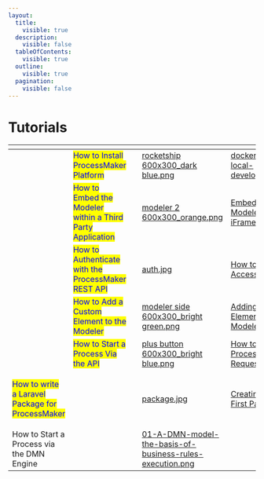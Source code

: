 ```yaml
---
layout:
  title:
    visible: true
  description:
    visible: false
  tableOfContents:
    visible: true
  outline:
    visible: true
  pagination:
    visible: false
---
```


# Tutorials

<table data-view="cards"><thead><tr><th></th><th></th><th></th><th data-hidden data-card-cover data-type="files"></th><th data-hidden data-card-target data-type="content-ref"></th></tr></thead><tbody><tr><td></td><td><mark style="color:blue;">How to Install ProcessMaker Platform</mark></td><td></td><td><a href=".gitbook/assets/rocketship 600x300_dark blue.png">rocketship 600x300_dark blue.png</a></td><td><a href="getting-started/installation/docker-for-local-development.md">docker-for-local-development.md</a></td></tr><tr><td></td><td><mark style="color:blue;">How to Embed the Modeler within a Third Party Application</mark></td><td></td><td><a href=".gitbook/assets/modeler 2 600x300_orange.png">modeler 2 600x300_orange.png</a></td><td><a href="http://127.0.0.1:5000/s/1CQQHl8EptJvKNQPNSGA/embedding-the-modeler/embedding-the-modeler/embedding-the-modeler-via-iframe-method">Embedding the Modeler via iFrame Method</a></td></tr><tr><td></td><td><mark style="color:blue;">How to Authenticate with the ProcessMaker REST API</mark></td><td></td><td><a href=".gitbook/assets/auth.jpg">auth.jpg</a></td><td><a href="http://127.0.0.1:5000/s/7PyIjqHDo60JXPLPD89h/working-with-the-api/how-to-get-an-access-token">How to Get an Access Token</a></td></tr><tr><td></td><td><mark style="color:blue;">How to Add a Custom Element to the Modeler</mark></td><td></td><td><a href=".gitbook/assets/modeler side 600x300_bright green.png">modeler side 600x300_bright green.png</a></td><td><a href="http://127.0.0.1:5000/s/1CQQHl8EptJvKNQPNSGA/embedding-the-modeler/adding-an-element-to-the-modeler">Adding an Element to the Modeler</a></td></tr><tr><td></td><td><mark style="color:blue;">How to Start a Process Via the API</mark></td><td></td><td><a href=".gitbook/assets/plus button 600x300_bright blue.png">plus button 600x300_bright blue.png</a></td><td><a href="http://127.0.0.1:5000/s/7PyIjqHDo60JXPLPD89h/working-with-the-api/how-to-start-a-processs-request">How to Start a Process's Request</a></td></tr><tr><td><p></p><p><mark style="color:blue;">How to write a Laravel Package for ProcessMaker</mark></p></td><td></td><td></td><td><a href=".gitbook/assets/package.jpg">package.jpg</a></td><td><a href="http://127.0.0.1:5000/s/EJcqmnNHBgJFN16gHzvE/developing-packages/creating-your-first-package">Creating Your First Package</a></td></tr><tr><td>How to Start a Process via the DMN Engine</td><td></td><td></td><td><a href="../.gitbook/assets/01-A-DMN-model-the-basis-of-business-rules-execution.png">01-A-DMN-model-the-basis-of-business-rules-execution.png</a></td><td></td></tr></tbody></table>
